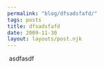 ```yaml
---
permalink: "blog/dfsadsfafd/"
tags: posts
title: dfsadsfafd
date: 2009-11-30
layout: layouts/post.njk
---
```


&nbsp;asdfasdf